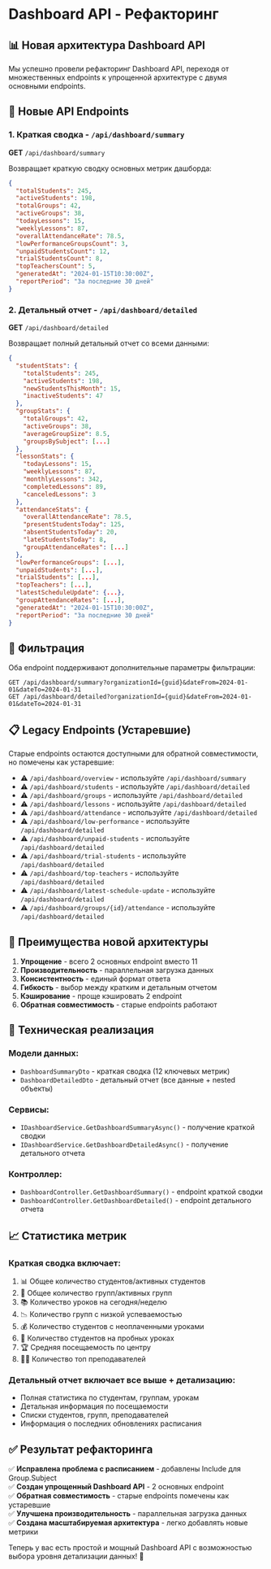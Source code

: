 # Dashboard API - Рефакторинг

## 📊 Новая архитектура Dashboard API

Мы успешно провели рефакторинг Dashboard API, переходя от множественных endpoints к упрощенной архитектуре с двумя основными endpoints.

## 🚀 Новые API Endpoints

### 1. Краткая сводка - `/api/dashboard/summary`
**GET** `/api/dashboard/summary`

Возвращает краткую сводку основных метрик дашборда:

```json
{
  "totalStudents": 245,
  "activeStudents": 198,
  "totalGroups": 42,
  "activeGroups": 38,
  "todayLessons": 15,
  "weeklyLessons": 87,
  "overallAttendanceRate": 78.5,
  "lowPerformanceGroupsCount": 3,
  "unpaidStudentsCount": 12,
  "trialStudentsCount": 8,
  "topTeachersCount": 5,
  "generatedAt": "2024-01-15T10:30:00Z",
  "reportPeriod": "За последние 30 дней"
}
```

### 2. Детальный отчет - `/api/dashboard/detailed`
**GET** `/api/dashboard/detailed`

Возвращает полный детальный отчет со всеми данными:

```json
{
  "studentStats": {
    "totalStudents": 245,
    "activeStudents": 198,
    "newStudentsThisMonth": 15,
    "inactiveStudents": 47
  },
  "groupStats": {
    "totalGroups": 42,
    "activeGroups": 38,
    "averageGroupSize": 8.5,
    "groupsBySubject": [...]
  },
  "lessonStats": {
    "todayLessons": 15,
    "weeklyLessons": 87,
    "monthlyLessons": 342,
    "completedLessons": 89,
    "canceledLessons": 3
  },
  "attendanceStats": {
    "overallAttendanceRate": 78.5,
    "presentStudentsToday": 125,
    "absentStudentsToday": 20,
    "lateStudentsToday": 8,
    "groupAttendanceRates": [...]
  },
  "lowPerformanceGroups": [...],
  "unpaidStudents": [...],
  "trialStudents": [...],
  "topTeachers": [...],
  "latestScheduleUpdate": {...},
  "groupAttendanceRates": [...],
  "generatedAt": "2024-01-15T10:30:00Z",
  "reportPeriod": "За последние 30 дней"
}
```

## 🔄 Фильтрация

Оба endpoint поддерживают дополнительные параметры фильтрации:

```
GET /api/dashboard/summary?organizationId={guid}&dateFrom=2024-01-01&dateTo=2024-01-31
GET /api/dashboard/detailed?organizationId={guid}&dateFrom=2024-01-01&dateTo=2024-01-31
```

## 📋 Legacy Endpoints (Устаревшие)

Старые endpoints остаются доступными для обратной совместимости, но помечены как устаревшие:

- ⚠️ `/api/dashboard/overview` - используйте `/api/dashboard/summary`
- ⚠️ `/api/dashboard/students` - используйте `/api/dashboard/detailed`
- ⚠️ `/api/dashboard/groups` - используйте `/api/dashboard/detailed`
- ⚠️ `/api/dashboard/lessons` - используйте `/api/dashboard/detailed`
- ⚠️ `/api/dashboard/attendance` - используйте `/api/dashboard/detailed`
- ⚠️ `/api/dashboard/low-performance` - используйте `/api/dashboard/detailed`
- ⚠️ `/api/dashboard/unpaid-students` - используйте `/api/dashboard/detailed`
- ⚠️ `/api/dashboard/trial-students` - используйте `/api/dashboard/detailed`
- ⚠️ `/api/dashboard/top-teachers` - используйте `/api/dashboard/detailed`
- ⚠️ `/api/dashboard/latest-schedule-update` - используйте `/api/dashboard/detailed`
- ⚠️ `/api/dashboard/groups/{id}/attendance` - используйте `/api/dashboard/detailed`

## 🎯 Преимущества новой архитектуры

1. **Упрощение** - всего 2 основных endpoint вместо 11
2. **Производительность** - параллельная загрузка данных
3. **Консистентность** - единый формат ответа
4. **Гибкость** - выбор между кратким и детальным отчетом
5. **Кэширование** - проще кэшировать 2 endpoint
6. **Обратная совместимость** - старые endpoints работают

## 🔧 Техническая реализация

### Модели данных:
- `DashboardSummaryDto` - краткая сводка (12 ключевых метрик)
- `DashboardDetailedDto` - детальный отчет (все данные + nested объекты)

### Сервисы:
- `IDashboardService.GetDashboardSummaryAsync()` - получение краткой сводки
- `IDashboardService.GetDashboardDetailedAsync()` - получение детального отчета

### Контроллер:
- `DashboardController.GetDashboardSummary()` - endpoint краткой сводки
- `DashboardController.GetDashboardDetailed()` - endpoint детального отчета

## 📈 Статистика метрик

### Краткая сводка включает:
1. 📊 Общее количество студентов/активных студентов
2. 👥 Общее количество групп/активных групп 
3. 📚 Количество уроков на сегодня/неделю
4. 📉 Количество групп с низкой успеваемостью
5. 💰 Количество студентов с неоплаченными уроками
6. 🎯 Количество студентов на пробных уроках
7. 🏆 Средняя посещаемость по центру
8. 👨‍🏫 Количество топ преподавателей

### Детальный отчет включает все выше + детализацию:
- Полная статистика по студентам, группам, урокам
- Детальная информация по посещаемости
- Списки студентов, групп, преподавателей
- Информация о последних обновлениях расписания

## ✅ Результат рефакторинга

✅ **Исправлена проблема с расписанием** - добавлены Include для Group.Subject  
✅ **Создан упрощенный Dashboard API** - 2 основных endpoint  
✅ **Обратная совместимость** - старые endpoints помечены как устаревшие  
✅ **Улучшена производительность** - параллельная загрузка данных  
✅ **Создана масштабируемая архитектура** - легко добавлять новые метрики

Теперь у вас есть простой и мощный Dashboard API с возможностью выбора уровня детализации данных! 🎉